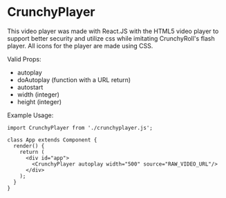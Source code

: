 # CrunchyPlayer
This video player was made with React.JS with the HTML5 video player to support better security and utilize css while imitating CrunchyRoll's flash player. All icons for the player are made using CSS.

Valid Props:
- autoplay
- doAutoplay (function with a URL return)
- autostart
- width (integer)
- height (integer)

Example Usage:
```
import CrunchyPlayer from './crunchyplayer.js';

class App extends Component {
  render() {
    return (
      <div id="app">
        <CrunchyPlayer autoplay width="500" source="RAW_VIDEO_URL"/>
      </div>
    );
  }
}
```
